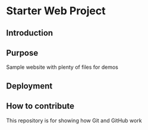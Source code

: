 # Starter Web Project

## Introduction

## Purpose

Sample website with plenty of files for demos

## Deployment


## How to contribute

This repository is for showing how Git and GitHub work


